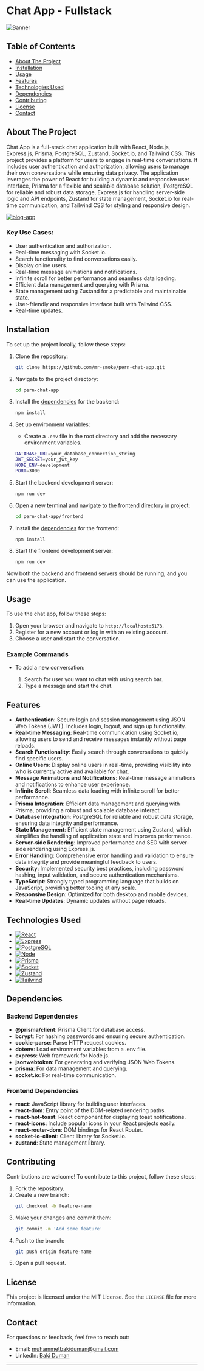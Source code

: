 # Chat App - Fullstack

![Banner](https://i.ibb.co/RP6K7wm/banner.png)

## Table of Contents

- [About The Project](#about-the-project)
- [Installation](#installation)
- [Usage](#usage)
- [Features](#features)
- [Technologies Used](#technologies-used)
- [Dependencies](#dependencies)
- [Contributing](#contributing)
- [License](#license)
- [Contact](#contact)

## About The Project

Chat App is a full-stack chat application built with React, Node.js, Express.js, Prisma, PostgreSQL, Zustand, Socket.io, and Tailwind CSS. This project provides a platform for users to engage in real-time conversations. It includes user authentication and authorization, allowing users to manage their own conversations while ensuring data privacy. The application leverages the power of React for building a dynamic and responsive user interface, Prisma for a flexible and scalable database solution, PostgreSQL for reliable and robust data storage, Express.js for handling server-side logic and API endpoints, Zustand for state management, Socket.io for real-time communication, and Tailwind CSS for styling and responsive design.

<a href="https://i.ibb.co/gdyNSsB/chat-app.gif" target="_blank"><img src="https://i.ibb.co/gdyNSsB/chat-app.gif" alt="blog-app" border="0" /></a>

### Key Use Cases:

- User authentication and authorization.
- Real-time messaging with Socket.io.
- Search functionality to find conversations easily.
- Display online users.
- Real-time message animations and notifications.
- Infinite scroll for better performance and seamless data loading.
- Efficient data management and querying with Prisma.
- State management using Zustand for a predictable and maintainable state.
- User-friendly and responsive interface built with Tailwind CSS.
- Real-time updates.

## Installation

To set up the project locally, follow these steps:

1. Clone the repository:

   ```bash
   git clone https://github.com/mr-smoke/pern-chat-app.git
   ```

2. Navigate to the project directory:

   ```bash
   cd pern-chat-app
   ```

3. Install the [dependencies](#dependencies) for the backend:

   ```bash
   npm install
   ```

4. Set up environment variables:

   - Create a `.env` file in the root directory and add the necessary environment variables.

   ```bash
   DATABASE_URL=your_database_connection_string
   JWT_SECRET=your_jwt_key
   NODE_ENV=development
   PORT=3000
   ```

5. Start the backend development server:

   ```bash
   npm run dev
   ```

6. Open a new terminal and navigate to the frontend directory in project:

   ```bash
   cd pern-chat-app/frontend
   ```

7. Install the [dependencies](#dependencies) for the frontend:

   ```bash
   npm install
   ```

8. Start the frontend development server:

   ```bash
   npm run dev
   ```

Now both the backend and frontend servers should be running, and you can use the application.

## Usage

To use the chat app, follow these steps:

1. Open your browser and navigate to `http://localhost:5173`.
2. Register for a new account or log in with an existing account.
3. Choose a user and start the conversation.

### Example Commands

- To add a new conversation:

  1. Search for user you want to chat with using search bar.
  2. Type a message and start the chat.

## Features

- **Authentication**: Secure login and session management using JSON Web Tokens (JWT). Includes login, logout, and sign up functionality.
- **Real-time Messaging**: Real-time communication using Socket.io, allowing users to send and receive messages instantly without page reloads.
- **Search Functionality**: Easily search through conversations to quickly find specific users.
- **Online Users**: Display online users in real-time, providing visibility into who is currently active and available for chat.
- **Message Animations and Notifications**: Real-time message animations and notifications to enhance user experience.
- **Infinite Scroll**: Seamless data loading with infinite scroll for better performance.
- **Prisma Integration**: Efficient data management and querying with Prisma, providing a robust and scalable database interact.
- **Database Integration**: PostgreSQL for reliable and robust data storage, ensuring data integrity and performance.
- **State Management**: Efficient state management using Zustand, which simplifies the handling of application state and improves performance.
- **Server-side Rendering**: Improved performance and SEO with server-side rendering using Express.js.
- **Error Handling**: Comprehensive error handling and validation to ensure data integrity and provide meaningful feedback to users.
- **Security**: Implemented security best practices, including password hashing, input validation, and secure authentication mechanisms.
- **TypeScript**: Strongly typed programming language that builds on JavaScript, providing better tooling at any scale.
- **Responsive Design**: Optimized for both desktop and mobile devices.
- **Real-time Updates**: Dynamic updates without page reloads.

## Technologies Used

- [![React][React.js]][React-url]
- [![Express][Express.js]][Express-url]
- [![PostgreSQL][PostgreSQL]][PostgreSQL-url]
- [![Node][Node.js]][Node-url]
- [![Prisma][Prisma]][Prisma-url]
- [![Socket][Socket.io]][Socket-url]
- [![Zustand][Zustand]][Zustand-url]
- [![Tailwind][Tailwind.css]][Tailwind-url]

## Dependencies

### Backend Dependencies

- **@prisma/client**: Prisma Client for database access.
- **bcrypt**: For hashing passwords and ensuring secure authentication.
- **cookie-parse**: Parse HTTP request cookies.
- **dotenv**: Load environment variables from a .env file.
- **express**: Web framework for Node.js.
- **jsonwebtoken**: For generating and verifying JSON Web Tokens.
- **prisma**: For data management and querying.
- **socket.io**: For real-time communication.

### Frontend Dependencies

- **react**: JavaScript library for building user interfaces.
- **react-dom**: Entry point of the DOM-related rendering paths.
- **react-hot-toast**: React component for displaying toast notifications.
- **react-icons**: Include popular icons in your React projects easily.
- **react-router-dom**: DOM bindings for React Router.
- **socket-io-client**: Client library for Socket.io.
- **zustand**: State management library.

## Contributing

Contributions are welcome! To contribute to this project, follow these steps:

1. Fork the repository.
2. Create a new branch:
   ```bash
   git checkout -b feature-name
   ```
3. Make your changes and commit them:
   ```bash
   git commit -m 'Add some feature'
   ```
4. Push to the branch:
   ```bash
   git push origin feature-name
   ```
5. Open a pull request.

## License

This project is licensed under the MIT License. See the `LICENSE` file for more information.

## Contact

For questions or feedback, feel free to reach out:

- Email: [muhammetbakiduman@gmail.com](mailto:muhammetbakiduman@gmail.com)
- LinkedIn: [Baki Duman](https://www.linkedin.com/in/muhammet-baki-duman-019451195/)

---

[React.js]: https://img.shields.io/badge/react-000000?style=for-the-badge&logo=react&logoColor=white
[React-url]: https://react.dev
[Express.js]: https://img.shields.io/badge/express-20232A?style=for-the-badge&logo=express&logoColor=61DAFB
[Express-url]: https://expressjs.com
[PostgreSQL]: https://img.shields.io/badge/postgresql-000000?style=for-the-badge&logo=postgresql&logoColor=white
[PostgreSQL-url]: https://www.postgresql.org
[Node.js]: https://img.shields.io/badge/nodejs-20232A?style=for-the-badge&logo=nodedotjs&logoColor=61DAFB
[Node-url]: https://nodejs.org/en
[Prisma]: https://img.shields.io/badge/prisma-000000?style=for-the-badge&logo=prisma&logoColor=white
[Prisma-url]: https://www.prisma.io
[Socket.io]: https://img.shields.io/badge/Socket.io-20232A?style=for-the-badge&logo=Socket.io&logoColor=61DAFB
[Socket-url]: https://socket.io
[Zustand]: https://img.shields.io/badge/Zustand-000000?style=for-the-badge&logo=Zustand&logoColor=white
[Zustand-url]: https://zustand-demo.pmnd.rs
[Tailwind.css]: https://img.shields.io/badge/tailwindcss-20232A?style=for-the-badge&logo=tailwindcss&logoColor=61DAFB
[Tailwind-url]: https://tailwindcss.com
